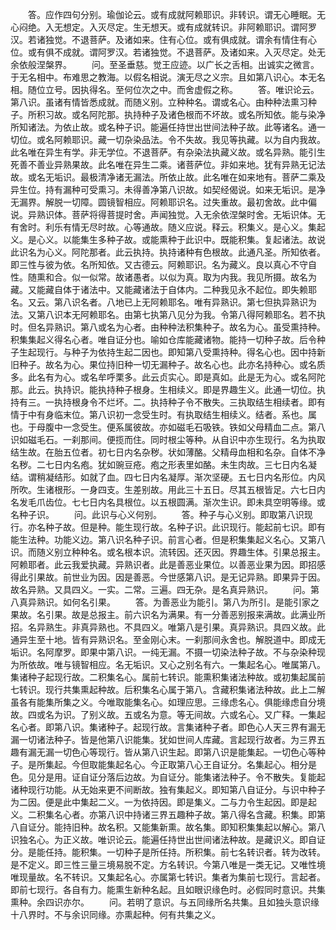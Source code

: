 <!-- { "loadSidebar": true } -->
　　答。应作四句分别。瑜伽论云。或有成就阿赖耶识。非转识。谓无心睡眠。无心闷绝。入无想定。入灭尽定。生无想天。或有成就转识。非阿赖耶识。谓阿罗汉。若诸独觉。不退菩萨。及诸如来。住有心位。或有俱成就。谓余有情住有心位。或有俱不成就。谓阿罗汉。若诸独觉。不退菩萨。及诸如来。入灭尽定。处无余依般涅槃界。
　　问。至圣垂慈。觉王应迹。以广长之舌相。出诚实之微言。于无名相中。布难思之教海。以假名相说。演无尽之义宗。且如第八识心。本无名相。随位立号。因执得名。至何位次之中。而舍虚假之称。
　　答。唯识论云。第八识。虽诸有情皆悉成就。而随义别。立种种名。谓或名心。由种种法熏习种子。所积习故。或名阿陀那。执持种子及诸色根而不坏故。或名所知依。能与染净所知诸法。为依止故。或名种子识。能遍任持世出世间法种子故。此等诸名。通一切位。或名阿赖耶识。藏一切杂染品法。令不失故。我见等执藏。以为自内我故。此名唯在异生有学。非无学位。不退菩萨。有杂染法执藏义故。或名异熟。能引生死善不善业异熟果故。此名唯在异生二乘。诸菩萨位。非如来地。犹有异熟无记法故。或名无垢识。最极清净诸无漏法。所依止故。此名唯在如来地有。菩萨二乘及异生位。持有漏种可受熏习。未得善净第八识故。如契经偈说。如来无垢识。是净无漏界。解脱一切障。圆镜智相应。阿赖耶识名。过失重故。最初舍故。此中偏说。异熟识体。菩萨将得菩提时舍。声闻独觉。入无余依涅槃时舍。无垢识体。无有舍时。利乐有情无尽时故。心等通故。随义应说。释云。积集义。是心义。集起义。是心义。以能集生多种子故。或能熏种于此识中。既能积集。复起诸法。故说此识名为心义。阿陀那者。此云执持。执持诸种有色根故。此通凡圣。所知依者。即三性与彼为依。名所知依。又古德云。阿赖耶识。名为藏义。良以真心不守自性。随熏和合。似一似常。故诸愚者。以似为真。取为内我。我见所摄。故名为藏。又能藏自体于诸法中。又能藏诸法于自体内。二种我见永不起位。即失赖耶名。又云。第八识名者。八地已上无阿赖耶名。唯有异熟识。第七但执异熟识为法。又第八识本无阿赖耶名。由第七执第八见分为我。令第八得阿赖耶名。若不执时。但名异熟识。第八或名为心者。由种种法积集种子。故名为心。虽受熏持种。积集集起义得名心者。唯自证分也。喻如仓库能藏诸物。能持一切种子故。后令种子生起现行。与种子为依持生起二因也。即知第八受熏持种。得名心也。因中持新旧种子。故名为心。果位持旧种一切无漏种子。故名心也。此亦名持种心。或名质多。此名有为心。或名牟呼栗多。此云贞实心。即是真如。此是无为心。或名阿陀那。此云。执持识。能执持种子根身。生相续义。即是界趣生义。此通一切位。执持有三。一执持根身令不烂坏。二。执持种子令不散失。三执取结生相续者。即有情于中有身临末位。第八识初一念受生时。有执取结生相续义。结者。系也。属也。于母腹中一念受生。便系属彼故。亦如磁毛石吸铁。铁如父母精血二点。第八识如磁毛石。一刹那间。便揽而住。同时根尘等种。从自识中亦生现行。名为执取结生故。在胎五位者。初七日内名杂秽。状如薄酪。父精母血相和名杂。自体不净名秽。二七日内名疱。犹如豌豆疮。疱之形表里如酪。未生肉故。三七日内名凝结。谓稍凝结形。如就了血。四七日内名凝厚。渐次坚硬。五七日内名形位。内风所吹。生诸根形。一身四支。生差别故。用此三十五日。尽其五根皆足。六七日内名发毛爪齿位。七七日内名具根位。以五根圆满。渐次生识。即未具空明等缘。或名种子识。
　　问。此识与心义何别。
　　答。种子与心义别。即取第八识现行。亦名种子故。但是种。能生现行故。名种子识。此识现行。能起前七识。即有能生法种。功能义边。第八识名种子识。前言心者。但是积集集起义名心。又第八识。而随义别立种种名。或名根本识。流转因。还灭因。界趣生体。引果总报主。阿赖耶者。此云我爱执藏。异熟识者。此是善恶业果位。以善恶业果为因。即招感得此引果故。前世业为因。因是善恶。今世感第八识。是无记异熟。即果异于因。故名异熟。又具四义。一实。二常。三遍。四无杂。是名真异熟识。
　　问。第八真异熟识。如何名引果。
　　答。为善恶业为能引。第八为所引。是能引家之果故。名引果。故是总报主。前六识名为满果。有一分善恶别报来满故。此满业所招。名异熟生。非真异熟也。不具四义。唯第八是引果。真异熟识。具四义故。此通异生至十地。皆有异熟识名。至金刚心末。一刹那间永舍也。解脱道中。即成无垢识。名阿摩罗。即果中第八识。一纯无漏。不摄一切染法种子故。不与杂染种现为所依故。唯与镜智相应。名无垢识。又心之别名有六。一集起名心。唯属第八。集诸种子起现行故。二积集名心。属前七转识。能熏积集诸法种故。或初集起属前七转识。现行共集熏起种故。后积集名心属于第八。含藏积集诸法种故。此上二解虽各有能集所集之义。今唯取能集名心。如理应思。三缘虑名心。俱能缘虑自分境故。四或名为识。了别义故。五或名为意。等无间故。六或名心。又广释。一集起名心者。即第八识。集诸种子。起现行故。言集诸种子者。即色心人天三界有漏无漏一切诸法种子。皆是他第八识能集。犹如世间人库藏。言起现行故者。为三界五趣有漏无漏一切色心等现行。皆从第八识生起。即第八识是能集起。一切色心等种子。是所集起。今但取能集起名心。今正取第八心王自证分。名集起心。相分是色。见分是用。证自证分落后边故。为自证分。能集诸法种子。令不散失。复能起诸种现行功能。从无始来更不间断故。独有集起义。即知第八自证分。与识中种子为二因。便是此中集起二义。一为依持因。即是集义。二与力令生起因。即是起义。二积集名心者。亦第八识中持诸三界五趣种子故。第八得名含藏。积集。即第八自证分。能持旧种。故名积。又能集新熏。故名集。即知积集集起以解心。第八识独名心。为正义故。唯识论云。能遍任持世出世间诸法种故。是藏识义。即自证分。是能任持。能积集。一切种子是所任持。所积集。前七名转识者。转为改转。是不定义。即三性三量三境易脱不定。方名转识。今第八唯是一类无记。又唯性境唯现量故。名不转识。又集起名心。亦属第七转识。集者为集前七现行。言起者。即前七现行。各自有力。能熏生新种名起。且如眼识缘色时。必假同时意识。共集熏种。余四识亦尔。
　　问。若明了意识。与五同缘所名共集。且如独头意识缘十八界时。不与余识同缘。亦熏起种。何有共集之义。
